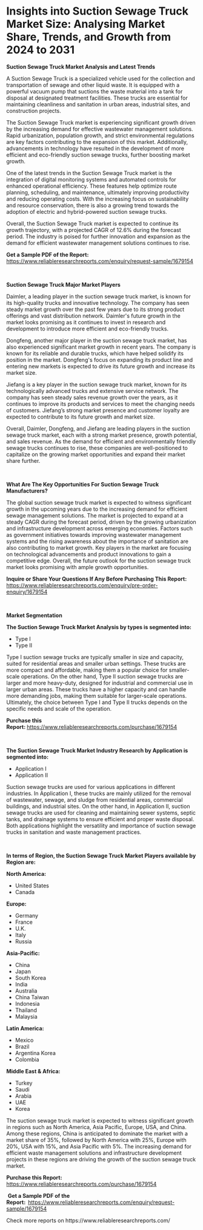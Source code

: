 <p><h1>Insights into Suction Sewage Truck Market Size: Analysing Market Share, Trends, and Growth from 2024 to 2031</h1></p><p><strong>Suction Sewage Truck Market Analysis and Latest Trends</strong></p>
<p><p>A Suction Sewage Truck is a specialized vehicle used for the collection and transportation of sewage and other liquid waste. It is equipped with a powerful vacuum pump that suctions the waste material into a tank for disposal at designated treatment facilities. These trucks are essential for maintaining cleanliness and sanitation in urban areas, industrial sites, and construction projects.</p><p>The Suction Sewage Truck market is experiencing significant growth driven by the increasing demand for effective wastewater management solutions. Rapid urbanization, population growth, and strict environmental regulations are key factors contributing to the expansion of this market. Additionally, advancements in technology have resulted in the development of more efficient and eco-friendly suction sewage trucks, further boosting market growth.</p><p>One of the latest trends in the Suction Sewage Truck market is the integration of digital monitoring systems and automated controls for enhanced operational efficiency. These features help optimize route planning, scheduling, and maintenance, ultimately improving productivity and reducing operating costs. With the increasing focus on sustainability and resource conservation, there is also a growing trend towards the adoption of electric and hybrid-powered suction sewage trucks.</p><p>Overall, the Suction Sewage Truck market is expected to continue its growth trajectory, with a projected CAGR of 12.6% during the forecast period. The industry is poised for further innovation and expansion as the demand for efficient wastewater management solutions continues to rise.</p></p>
<p><strong>Get a Sample PDF of the Report:&nbsp;</strong> <a href="https://www.reliableresearchreports.com/enquiry/request-sample/1679154">https://www.reliableresearchreports.com/enquiry/request-sample/1679154</a></p>
<p>&nbsp;</p>
<p><strong>Suction Sewage Truck Major Market Players</strong></p>
<p><p>Daimler, a leading player in the suction sewage truck market, is known for its high-quality trucks and innovative technology. The company has seen steady market growth over the past few years due to its strong product offerings and vast distribution network. Daimler's future growth in the market looks promising as it continues to invest in research and development to introduce more efficient and eco-friendly trucks.</p><p>Dongfeng, another major player in the suction sewage truck market, has also experienced significant market growth in recent years. The company is known for its reliable and durable trucks, which have helped solidify its position in the market. Dongfeng's focus on expanding its product line and entering new markets is expected to drive its future growth and increase its market size.</p><p>Jiefang is a key player in the suction sewage truck market, known for its technologically advanced trucks and extensive service network. The company has seen steady sales revenue growth over the years, as it continues to improve its products and services to meet the changing needs of customers. Jiefang’s strong market presence and customer loyalty are expected to contribute to its future growth and market size.</p><p>Overall, Daimler, Dongfeng, and Jiefang are leading players in the suction sewage truck market, each with a strong market presence, growth potential, and sales revenue. As the demand for efficient and environmentally friendly sewage trucks continues to rise, these companies are well-positioned to capitalize on the growing market opportunities and expand their market share further.</p></p>
<p>&nbsp;</p>
<p><strong>What Are The Key Opportunities For Suction Sewage Truck Manufacturers?</strong></p>
<p><p>The global suction sewage truck market is expected to witness significant growth in the upcoming years due to the increasing demand for efficient sewage management solutions. The market is projected to expand at a steady CAGR during the forecast period, driven by the growing urbanization and infrastructure development across emerging economies. Factors such as government initiatives towards improving wastewater management systems and the rising awareness about the importance of sanitation are also contributing to market growth. Key players in the market are focusing on technological advancements and product innovations to gain a competitive edge. Overall, the future outlook for the suction sewage truck market looks promising with ample growth opportunities.</p></p>
<p><strong>Inquire or Share Your Questions If Any Before Purchasing This Report:</strong> <a href="https://www.reliableresearchreports.com/enquiry/pre-order-enquiry/1679154">https://www.reliableresearchreports.com/enquiry/pre-order-enquiry/1679154</a></p>
<p>&nbsp;</p>
<p><strong>Market Segmentation</strong></p>
<p><strong>The Suction Sewage Truck Market Analysis by types is segmented into:</strong></p>
<p><ul><li>Type I</li><li>Type II</li></ul></p>
<p><p>Type I suction sewage trucks are typically smaller in size and capacity, suited for residential areas and smaller urban settings. These trucks are more compact and affordable, making them a popular choice for smaller-scale operations. On the other hand, Type II suction sewage trucks are larger and more heavy-duty, designed for industrial and commercial use in larger urban areas. These trucks have a higher capacity and can handle more demanding jobs, making them suitable for larger-scale operations. Ultimately, the choice between Type I and Type II trucks depends on the specific needs and scale of the operation.</p></p>
<p><strong>Purchase this Report:&nbsp;</strong><a href="https://www.reliableresearchreports.com/purchase/1679154">https://www.reliableresearchreports.com/purchase/1679154</a></p>
<p>&nbsp;</p>
<p><strong>The Suction Sewage Truck Market Industry Research by Application is segmented into:</strong></p>
<p><ul><li>Application I</li><li>Application II</li></ul></p>
<p><p>Suction sewage trucks are used for various applications in different industries. In Application I, these trucks are mainly utilized for the removal of wastewater, sewage, and sludge from residential areas, commercial buildings, and industrial sites. On the other hand, in Application II, suction sewage trucks are used for cleaning and maintaining sewer systems, septic tanks, and drainage systems to ensure efficient and proper waste disposal. Both applications highlight the versatility and importance of suction sewage trucks in sanitation and waste management practices.</p></p>
<p>&nbsp;</p>
<p><strong>In terms of Region, the Suction Sewage Truck Market Players available by Region are:</strong></p>
<p>
    <p> <strong> North America: </strong>
        <ul>
            <li>United States</li>
            <li>Canada</li>
        </ul>
        </p> 
    <p> <strong> Europe: </strong>
        <ul>
            <li>Germany</li>
            <li>France</li>
            <li>U.K.</li>
            <li>Italy</li>
            <li>Russia</li>
        </ul>
        </p> 
    <p> <strong> Asia-Pacific: </strong>
        <ul>
            <li>China</li>
            <li>Japan</li>
            <li>South Korea</li>
            <li>India</li>
            <li>Australia</li>
            <li>China Taiwan</li>
            <li>Indonesia</li>
            <li>Thailand</li>
            <li>Malaysia</li>
        </ul>
        </p> 
    <p> <strong> Latin America: </strong>
        <ul>
            <li>Mexico</li>
            <li>Brazil</li>
            <li>Argentina Korea</li>
            <li>Colombia</li>
        </ul>
        </p> 
    <p> <strong> Middle East & Africa: </strong>
        <ul>
            <li>Turkey</li>
            <li>Saudi</li>
            <li>Arabia</li>
            <li>UAE</li>
            <li>Korea</li>
        </ul>
    </p>
    </p>
<p><p>The suction sewage truck market is expected to witness significant growth in regions such as North America, Asia Pacific, Europe, USA, and China. Among these regions, China is anticipated to dominate the market with a market share of 35%, followed by North America with 25%, Europe with 20%, USA with 15%, and Asia Pacific with 5%. The increasing demand for efficient waste management solutions and infrastructure development projects in these regions are driving the growth of the suction sewage truck market.</p></p>
<p><strong>Purchase this Report: </strong><a href="https://www.reliableresearchreports.com/purchase/1679154">https://www.reliableresearchreports.com/purchase/1679154</a></p>
<p>&nbsp;<strong>Get a Sample PDF of the Report:&nbsp;&nbsp;</strong><a href="https://www.reliableresearchreports.com/enquiry/request-sample/1679154">https://www.reliableresearchreports.com/enquiry/request-sample/1679154</a></p>
<p><strong></strong></p>
<p>Check more reports on https://www.reliableresearchreports.com/</p>